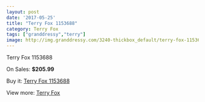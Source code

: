 ```yaml
---
layout: post
date: '2017-05-25'
title: "Terry Fox 1153688"
category: Terry Fox
tags: ["granddressy","terry"]
image: http://img.granddressy.com/3240-thickbox_default/terry-fox-1153688.jpg
---
```

Terry Fox 1153688

On Sales: **$205.99**
<a href="https://www.granddressy.com/en/terry-fox/2692-terry-fox-1153688.html"><amp-img layout="responsive" width="600" height="600" src="//img.granddressy.com/3240-thickbox_default/terry-fox-1153688.jpg" alt="Terry Fox 1153688 0" /></a>

Buy it: [Terry Fox 1153688](https://www.granddressy.com/en/terry-fox/2692-terry-fox-1153688.html "Terry Fox 1153688")

View more: [Terry Fox](https://www.granddressy.com/en/115-terry-fox "Terry Fox")